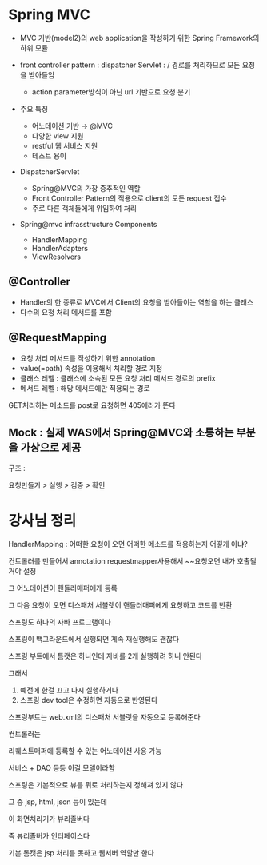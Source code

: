 # Spring MVC

- MVC 기반(model2)의 web application을 작성하기 위한 Spring Framework의 하위 모듈
- front controller pattern : dispatcher Servlet : / 경로를 처리하므로 모든 요청을 받아들임
    - action parameter방식이 아닌 url 기반으로 요청 분기
- 주요 특징
    - 어노테이션 기반 → @MVC
    - 다양한 view 지원
    - restful 웹 서비스 지원
    - 테스트 용이

- DispatcherServlet
    - Spring@MVC의 가장 중추적인 역할
    - Front Controller Pattern의 적용으로 client의 모든 request 접수
    - 주로 다른 객체들에게 위임하여 처리
- Spring@mvc infrasstructure Components
    - HandlerMapping
    - HandlerAdapters
    - ViewResolvers

## @Controller

- Handler의 한 종류로 MVC에서 Client의 요청을 받아들이는 역할을 하는 클래스
- 다수의 요청 처리 메서드를 포함

## @RequestMapping

- 요청 처리 메서드를 작성하기 위한 annotation
- value(=path) 속성을 이용해서 처리할 경로 지정
- 클래스 레벨 : 클래스에 소속된 모든 요청 처리 메서드 경로의 prefix
- 메서드 레벨 : 해당 메서드에만 적용되는 경로

GET처리하는 메소드를 post로 요청하면 405에러가 뜬다

## Mock : 실제 WAS에서 Spring@MVC와 소통하는 부분을 가상으로 제공

구조 :

요청만들기 > 실행 > 검증 > 확인

# 강사님 정리

HandlerMapping : 어떠한 요청이 오면 어떠한 메소드를 적용하는지 어떻게 아냐?

컨트롤러를 만들어서 annotation requestmapper사용해서 ~~요청오면 내가 호출될거야 설정

그 어노테이션이 핸들러매퍼에게 등록

그 다음 요청이 오면 디스패처 서블렛이 핸들러매퍼에게 요청하고 코드를 반환

스프링도 하나의 자바 프로그램이다

스프링이 백그라운드에서 실행되면 계속 재실행해도 괜찮다

스프링 부트에서 톰캣은 하나인데 자바를 2개 실행하려 하니 안된다

그래서 

1. 예전에 한걸 끄고 다시 실행하거나
2. 스프링 dev tool은 수정하면 자동으로 반영된다

스프링부트는 web.xml의 디스패처 서블릿을 자동으로 등록해준다

컨트롤러는

리퀘스트매퍼에 등록할 수 있는 어노테이션 사용 가능

서비스 + DAO 등등 이걸 모델이라함

스프링은 기본적으로 뷰를 뭐로 처리하는지 정해져 있지 않다

그 중 jsp, html, json 등이 있는데

이 화면처리기가 뷰리졸버다

즉 뷰리졸버가 인터페이스다

기본 톰캣은 jsp 처리를 못하고 웹서버 역할만 한다
